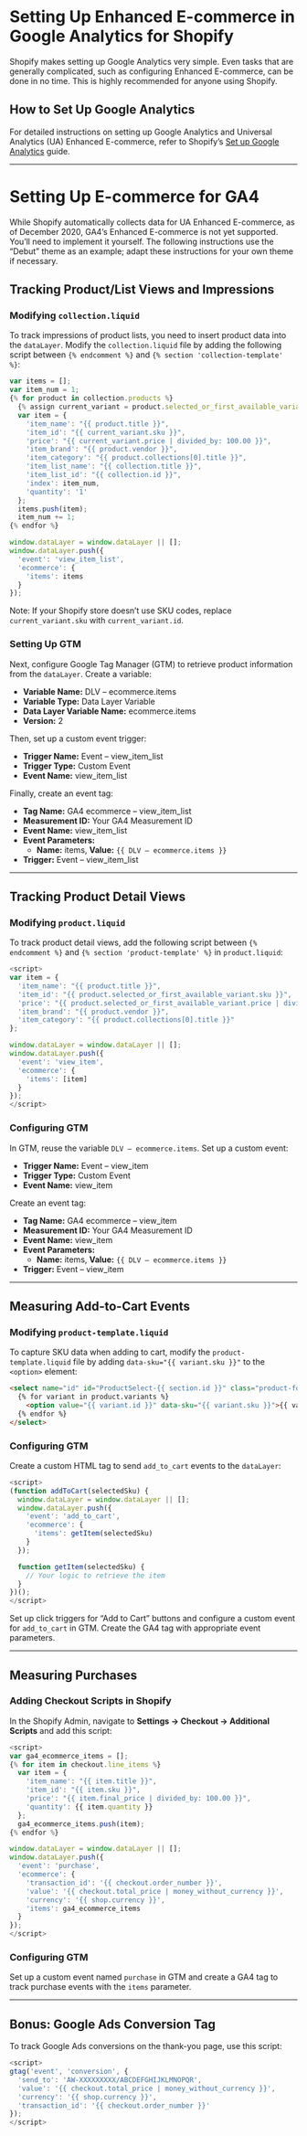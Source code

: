 
# Setting Up Enhanced E-commerce in Google Analytics for Shopify

Shopify makes setting up Google Analytics very simple. Even tasks that are generally complicated, such as configuring Enhanced E-commerce, can be done in no time. This is highly recommended for anyone using Shopify.

## How to Set Up Google Analytics
For detailed instructions on setting up Google Analytics and Universal Analytics (UA) Enhanced E-commerce, refer to Shopify’s [Set up Google Analytics](https://help.shopify.com/en/manual/reports-and-analytics/google-analytics/google-analytics-setup) guide.

---

# Setting Up E-commerce for GA4

While Shopify automatically collects data for UA Enhanced E-commerce, as of December 2020, GA4’s Enhanced E-commerce is not yet supported. You’ll need to implement it yourself. The following instructions use the “Debut” theme as an example; adapt these instructions for your own theme if necessary.

## Tracking Product/List Views and Impressions
### Modifying `collection.liquid`
To track impressions of product lists, you need to insert product data into the `dataLayer`. Modify the `collection.liquid` file by adding the following script between `{% endcomment %}` and `{% section 'collection-template' %}`:

```javascript
var items = [];
var item_num = 1;
{% for product in collection.products %}
  {% assign current_variant = product.selected_or_first_available_variant %}
  var item = {
    'item_name': "{{ product.title }}",
    'item_id': "{{ current_variant.sku }}",
    'price': "{{ current_variant.price | divided_by: 100.00 }}",
    'item_brand': "{{ product.vendor }}",
    'item_category': "{{ product.collections[0].title }}",
    'item_list_name': "{{ collection.title }}",
    'item_list_id': "{{ collection.id }}",
    'index': item_num,
    'quantity': '1'
  };
  items.push(item);
  item_num += 1;
{% endfor %}

window.dataLayer = window.dataLayer || [];
window.dataLayer.push({
  'event': 'view_item_list',
  'ecommerce': {
    'items': items
  }
});
```

Note: If your Shopify store doesn’t use SKU codes, replace `current_variant.sku` with `current_variant.id`.

### Setting Up GTM
Next, configure Google Tag Manager (GTM) to retrieve product information from the `dataLayer`. Create a variable:

- **Variable Name:** DLV – ecommerce.items
- **Variable Type:** Data Layer Variable
- **Data Layer Variable Name:** ecommerce.items
- **Version:** 2

Then, set up a custom event trigger:

- **Trigger Name:** Event – view_item_list
- **Trigger Type:** Custom Event
- **Event Name:** view_item_list

Finally, create an event tag:

- **Tag Name:** GA4 ecommerce – view_item_list
- **Measurement ID:** Your GA4 Measurement ID
- **Event Name:** view_item_list
- **Event Parameters:** 
  - **Name:** items, **Value:** `{{ DLV – ecommerce.items }}`
- **Trigger:** Event – view_item_list

---

## Tracking Product Detail Views
### Modifying `product.liquid`
To track product detail views, add the following script between `{% endcomment %}` and `{% section 'product-template' %}` in `product.liquid`:

```javascript
<script>
var item = {
  'item_name': "{{ product.title }}",
  'item_id': "{{ product.selected_or_first_available_variant.sku }}",
  'price': "{{ product.selected_or_first_available_variant.price | divided_by: 100.00 }}",
  'item_brand': "{{ product.vendor }}",
  'item_category': "{{ product.collections[0].title }}"
};

window.dataLayer = window.dataLayer || [];
window.dataLayer.push({
  'event': 'view_item',
  'ecommerce': {
    'items': [item]
  }
});
</script>
```

### Configuring GTM
In GTM, reuse the variable `DLV – ecommerce.items`. Set up a custom event:

- **Trigger Name:** Event – view_item
- **Trigger Type:** Custom Event
- **Event Name:** view_item

Create an event tag:

- **Tag Name:** GA4 ecommerce – view_item
- **Measurement ID:** Your GA4 Measurement ID
- **Event Name:** view_item
- **Event Parameters:** 
  - **Name:** items, **Value:** `{{ DLV – ecommerce.items }}`
- **Trigger:** Event – view_item

---

## Measuring Add-to-Cart Events
### Modifying `product-template.liquid`
To capture SKU data when adding to cart, modify the `product-template.liquid` file by adding `data-sku="{{ variant.sku }}"` to the `<option>` element:

```html
<select name="id" id="ProductSelect-{{ section.id }}" class="product-form__variants no-js">
  {% for variant in product.variants %}
    <option value="{{ variant.id }}" data-sku="{{ variant.sku }}">{{ variant.title }}</option>
  {% endfor %}
</select>
```

### Configuring GTM
Create a custom HTML tag to send `add_to_cart` events to the `dataLayer`:

```javascript
<script>
(function addToCart(selectedSku) {
  window.dataLayer = window.dataLayer || [];
  window.dataLayer.push({
    'event': 'add_to_cart',
    'ecommerce': {
      'items': getItem(selectedSku)
    }
  });

  function getItem(selectedSku) {
    // Your logic to retrieve the item
  }
})();
</script>
```

Set up click triggers for “Add to Cart” buttons and configure a custom event for `add_to_cart` in GTM. Create the GA4 tag with appropriate event parameters.

---

## Measuring Purchases
### Adding Checkout Scripts in Shopify
In the Shopify Admin, navigate to **Settings → Checkout → Additional Scripts** and add this script:

```javascript
<script>
var ga4_ecommerce_items = [];
{% for item in checkout.line_items %}
  var item = {
    'item_name': "{{ item.title }}",
    'item_id': "{{ item.sku }}",
    'price': "{{ item.final_price | divided_by: 100.00 }}",
    'quantity': {{ item.quantity }}
  };
  ga4_ecommerce_items.push(item);
{% endfor %}

window.dataLayer = window.dataLayer || [];
window.dataLayer.push({
  'event': 'purchase',
  'ecommerce': {
    'transaction_id': '{{ checkout.order_number }}',
    'value': '{{ checkout.total_price | money_without_currency }}',
    'currency': '{{ shop.currency }}',
    'items': ga4_ecommerce_items
  }
});
</script>
```

### Configuring GTM
Set up a custom event named `purchase` in GTM and create a GA4 tag to track purchase events with the `items` parameter.

---

## Bonus: Google Ads Conversion Tag
To track Google Ads conversions on the thank-you page, use this script:

```javascript
<script>
gtag('event', 'conversion', {
  'send_to': 'AW-XXXXXXXXX/ABCDEFGHIJKLMNOPQR',
  'value': '{{ checkout.total_price | money_without_currency }}',
  'currency': '{{ shop.currency }}',
  'transaction_id': '{{ checkout.order_number }}'
});
</script>
```
